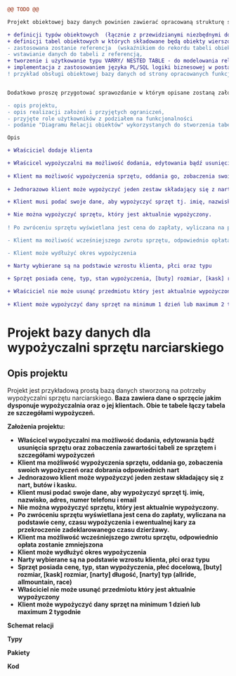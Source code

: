 ```diff
@@ TODO @@

Projekt obiektowej bazy danych powinien zawierać opracowaną strukturę składającą się z:

+ definicji typów obiektowych  (łącznie z przewidzianymi niezbędnymi do ich obsługi metodami) ,
+ definicji tabel obiektowych w których składowane będą obiekty wierszowe  i kolumnowe 
- zastosowana zostanie referencja  (wskaźnikiem do rekordu tabeli obiektowej) i dereferencja pozwalająca na wprowadzenie relacji występujących między obiektami,
- wstawianie danych do tabeli z referencją,
+ tworzenie i użytkowanie typu VARRY/ NESTED TABLE - do modelowania relacji jeden do wielu, gdzie po stronie "wiele" występuje kolekcja obiektów,
+ implementacja z zastosowaniem języka PL/SQL logiki biznesowej w postaci pakietów (a w nich procedur/funkcji) umożliwiającej obsługę bazy obiektowej (kursory, ref kursory, obsługa błędów, wyzwalacze itp.)
! przykład obsługi obiektowej bazy danych od strony opracowanych funkcjonalności.


Dodatkowo proszę przygotować sprawozdanie w którym opisane zostaną założenia projektowe:

- opis projektu,
- opis realizacji założeń i przyjętych ograniczeń,
- przyjęte role użytkowników z podziałem na funkcjonalności
- podanie "Diagramu Relacji obiektów" wykorzystanych do stworzenia tabel

Opis

+ Właściciel dodaje klienta

+ Właścicel wypożyczalni ma możliwość dodania, edytowania bądź usunięcia sprzętu oraz zobaczenia zawartości tabeli ze sprzętem i szczegółami wypożyczeń
   
+ Klient ma możliwość wypożyczenia sprzętu, oddania go, zobaczenia swoich wypożyczeń oraz dobrania odpowiednich nart
  
+ Jednorazowo klient może wypożyczyć jeden zestaw składający się z nart, butów i kasku. 

+ Klient musi podać swoje dane, aby wypożyczyć sprzęt tj. imię, nazwisko, adres, numer telefonu i email

+ Nie można wypożyczyć sprzętu, który jest aktualnie wypożyczony.
  
! Po zwróceniu sprzętu wyświetlana jest cena do zapłaty, wyliczana na podstawie ceny, czasu wypożyczenia i ewentualnej kary za przekroczenie zadeklarowanego czasu dzierżawy.

- Klient ma możliwość wcześniejszego zwrotu sprzętu, odpowiednio opłata zostanie zmniejszona

- Klient może wydłużyć okres wypożyczenia

+ Narty wybierane są na podstawie wzrostu klienta, płci oraz typu

+ Sprzęt posiada cenę, typ, stan wypożyczenia, [buty] rozmiar, [kask] rozmiar, [narty] długość, [narty] typ (allride, allmountain, race)
  
+ Właściciel nie może usunąć przedmiotu który jest aktualnie wypożyczony
  
+ Klient może wypożyczyć dany sprzęt na minimum 1 dzień lub maximum 2 tygodnie
```


<h1>Projekt bazy danych dla wypożyczalni sprzętu narciarskiego</h1>

<h2>Opis projektu</h2>
Projekt jest przykładową prostą bazą danych stworzoną na potrzeby wypożyczalni sprzętu narciarskiego. <b>
Baza zawiera dane o sprzęcie jakim dysponuje wypożyczalnia oraz o jej klientach. Obie te tabele łączy tabela ze szczegółami wypożyczeń. 

<b>Założenia projektu:</b>
<ul>
  <li>Właścicel wypożyczalni ma możliwość dodania, edytowania bądź usunięcia sprzętu oraz zobaczenia zawartości tabeli ze sprzętem i szczegółami wypożyczeń </li> 
   
  <li>Klient ma możliwość wypożyczenia sprzętu, oddania go, zobaczenia swoich wypożyczeń oraz dobrania odpowiednich nart </li> 
  
  <li>Jednorazowo klient może wypożyczyć jeden zestaw składający się z nart, butów i kasku. </li> 

  <li>Klient musi podać swoje dane, aby wypożyczyć sprzęt tj. imię, nazwisko, adres, numer telefonu i email </li> 

  <li>Nie można wypożyczyć sprzętu, który jest aktualnie wypożyczony.  </li> 
  
  <li>Po zwróceniu sprzętu wyświetlana jest cena do zapłaty, wyliczana na podstawie ceny, czasu wypożyczenia i ewentualnej kary za przekroczenie zadeklarowanego czasu dzierżawy. </li> 

  <li>Klient ma możliwość wcześniejszego zwrotu sprzętu, odpowiednio opłata zostanie zmniejszona </li> 

  <li>Klient może wydłużyć okres wypożyczenia </li> 

  <li>Narty wybierane są na podstawie wzrostu klienta, płci oraz typu </li> 

  <li>Sprzęt posiada cenę, typ, stan wypożyczenia, płeć docelową, [buty] rozmiar, [kask] rozmiar, [narty] długość, [narty] typ (allride, allmountain, race) </li> 
  
  <li>Właściciel nie może usunąć przedmiotu który jest aktualnie wypożyczony</li>
  
  <li>Klient może wypożyczyć dany sprzęt na minimum 1 dzień lub maximum 2 tygodnie</li>
</ul>

  
<b>Schemat relacji </b>
 

<b>Typy </b>


<b>Pakiety </b>

 

<b>Kod </b>
